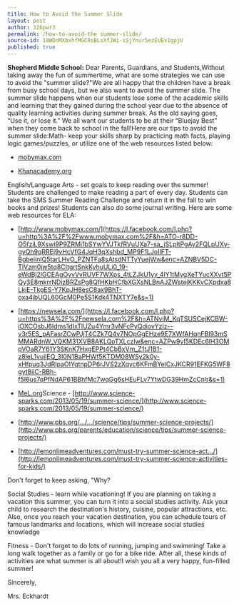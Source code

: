 ```yaml
---
title: How to Avoid the Summer Slide
layout: post
author: 32bpwr3
permalink: /how-to-avoid-the summer-slide/
source-id: 18WDnMXbxhfMGCRsBLsXfJWi-sSjYnur5ezEUEx1gpjU
published: true
---
```

**Shepherd Middle School:** Dear Parents, Guardians, and Students,Without taking away the fun of summertime, what are some strategies we can use to avoid the "summer slide?"We are all happy that the children have a break from busy school days, but we also want to avoid the summer slide. The summer slide happens when our students lose some of the academic skills and learning that they gained during the school year due to the absence of quality learning activities during summer break. As the old saying goes, “Use it, or lose it.” We all want our students to be at their “Bluejay Best” when they come back to school in the fall!Here are our tips to avoid the summer slide:Math- keep your skills sharp by practicing math facts, playing logic games/puzzles, or utilize one of the web resources listed below: 

* [mobymax.com](https://l.facebook.com/l.php?u=http%3A%2F%2Fmobymax.com%2F&h=ATMpcm0a8xd9PpWGHcDvTP2ZpkWrhpA6MnpUVab6lRyqTlqh29B79jACPGurA2WyrCOlBWoJ5pDFvdHolGr8rsMQuT2PZ1Rcl1Qlz2ZVKCaIhsyrp3sLk4fTib4LBwwlf4NK0ejBV9-kMVHagIsb_w&enc=AZObT5l36KMm5VuwHO_c3xrN-8rPEgt2trCw-usfuGcWy3INiZ2VSbgB3kvCJUxg5BXiDMhZ9H-O7Swz6bnkbq2uKHDUc7AeZhfPpCxsYG0nrXMamMenc71EH_Ec4JcG-qg5bIGU33UL-7Ld_b7JGiaqBcHOmiUKW4Y6kE1jmWO32wrEyP8w5MYaFBG0Z51kCtVC7SKkTXIDWkQ4GslU7tfL&s=1)

* [Khanacademy.org](https://l.facebook.com/l.php?u=http%3A%2F%2Fkhanacademy.org%2F&h=ATN_K5dPmfF_Oyyh61cIZJDT6a4HenIXray3eBnvIOOSlCM9wACbQ9wkRAAHIySgNjyQqYFe_tS6MzxLX52qx_Q-x3er6x2O5ziE8DkYasDHWXkAqqQQGryKagjsgTj7Z3fmL-6rctTH0rvQXBmObQ&enc=AZOTZVukBlfe1FuNOEXSXnI1FQ2MU0NJAWfjsoNTTfllOmiWF0UcgJmHmFqk2OnyGRZIc18HjtEc9wnUOhE-y-Una-oqb-G0X54H24ge2tp5SJLGp6meplFtRpozAlyj1Y1ZglJsXicQivbCU82n9I1fYZtHEE8aWMrvKfg28FsTs_-UhWvC5jzW5R2hKHzDmaUYm7Y47UDCU-bx4TI9iIaM&s=1)

English/Language Arts - set goals to keep reading over the summer! Students are challenged to make reading a part of every day. Students can take the SMS Summer Reading Challenge and return it in the fall to win books and prizes! Students can also do some journal writing. Here are some web resources for ELA: 

* [http://www.mobymax.com/](https://l.facebook.com/l.php?u=http%3A%2F%2Fwww.mobymax.com%2F&h=ATO-r8DD-O5fziL9Xswi9P9ZRMi1bSYwYVJTkfRVuUXa7-sa_jSLpltPgAy2FQLpUXy-gyQh9qRREj9vHcVfG4JqH3qXshbd_MP9F1LJoIIFT-BgbeiinlQ5tarLHvO_PZNTFa8sAtsdNTTyYuejWw&enc=AZNBV5DC-TlVzm0jw5tq8CItgrtSnkKyhuULi0_19-eWdBj2lGCEAgOyvVvRUVF7WXps_4tLZJkU1yv_4lY1tMygXeTYucXXvt5PQy3E8mkrrNDizBRZsPg8QfHKbHCfbXGXsNLBnAJZWstejKKKvCXpdxa8LkjE-TkgES-Y7KpJH8esC8ax9BhT-oxa4jbUQL60GcM0Pe5S1Kdk4TNXTY7e&s=1)

* [https://newsela.com/](https://l.facebook.com/l.php?u=https%3A%2F%2Fnewsela.com%2F&h=ATNviM_KqTSUSCejKCBW-iOXCOsbJ6ldms1dIxTlUZu4Ymr3vNFcPyQdiovYzIz--v3r5ES_pAFasrZCwPJjT4CZk7Q4v7NOpGgEHze9E7XWfAHqnFBl93mSMMARdnW_VQKM31XVB8AKLQoTXLczIw&enc=AZPw9yI5KDEc6lH3OMpVOaR7Y61Y3SKnK7HxgEPPt4CbBxVm_Z1tJ1B1-z8leL1vuilEQ_3I0N1BaPHWf5KTDM08WSy2k0y-xHfpuq3JdRIpaOIYqtnpDP6rJVS2zXqyc6KFmBYelCxJKCR91EFKG5WF8gyt8iiC-RBh-f5I6us7qPfNdAP61BBhfMc7wqGg6sHEuFLv7YtwDG39HmZcCnlr&s=1)

* [MeL.org](https://l.facebook.com/l.php?u=http%3A%2F%2FMeL.org%2F&h=ATMCckQtdtzCkoS5PKRgbaxWEinmfbUuG6J3yBw1Bnjxs1DBn_osetodYXt13hKf3v5Upea_lipqcKnI2hw1wkdS75j5ORroJ0-OTFxcN81lSYI5GCrL5zwCp5vdlnU-Ax4f_aR1k70hyRc8TbJtiw&enc=AZNy27SoyBGXaHfaYdLqvHOn_-lVcHnmVjF-50Uoe07pZHy3PMIYskwE9U_PuJsCWw4tACkRMPS-pCbg5maap24iDDtb-avumJBSudjpgfXXzZqcZKFP6RyWVrvU12ulEqVsBE-v5qxuvdjl-kdtQzflAii6cANur1XkeZgUNCy7Oc7dk6fCg-5mwT13WQbYBM_FffbAi23aAF4Z1C5HBdi-&s=1)Science - [http://www.science-sparks.com/2013/05/19/summer-science/](http://www.science-sparks.com/2013/05/19/summer-science/)

* [http://www.pbs.org/…/…/science/tips/summer-science-projects/](http://www.pbs.org/parents/education/science/tips/summer-science-projects/)

* [http://lemonlimeadventures.com/must-try-summer-science-act…/](http://lemonlimeadventures.com/must-try-summer-science-activities-for-kids/)

Don't forget to keep asking, "Why?

Social Studies - learn while vacationing! If you are planning on taking a vacation this summer, you can turn it into a social studies activity. Ask your child to research the destination's history, cuisine, popular attractions, etc. Also, once you reach your vacation destination, you can schedule tours of famous landmarks and locations, which will increase social studies knowledge

Fitness - Don't forget to do lots of running, jumping and swimming! Take a long walk together as a family or go for a bike ride. After all, these kinds of activities are what summer is all about!I wish you all a very happy, fun-filled summer!

Sincerely,

Mrs. Eckhardt


